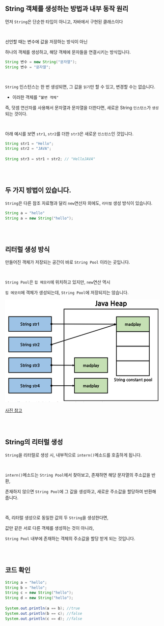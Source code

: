 ## String 객체를 생성하는 방법과 내부 동작 원리




먼저 `String`은 단순한 타입이 아니고, 자바에서 구현된 클래스이다

<br/>

선언할 때는 변수에 값을 저장하는 방식이 아닌 

하나의 객체를 생성하고, 해당 객체에 문자들을 연결시키는 방식입니다.

```java
String 변수 = new String("문자열");
String 변수 = "문자열";
```

<br/>

`String` 인스턴스는 한 번 생성되면, 그 값을 `읽기`만 할 수 있고, 변경할 수는 없습니다. 

- 이러한 객체를 `”불변 객체"`

즉, 덧셈 연산자를 사용해서 문자열과 문자열을 더한다면, 새로운 String `인스턴스`가 `생성`되는 것이다.

<br/>

아래 예시를 보면 `str1`, `str2`를 더한 `str3`은 새로운 `인스턴스`인 것입니다.

```java
String str1 = "Hello";
String str2 = "JAVA";

String str3 = str1 + str2; // "HelloJAVA"
```

<br/><br/>


## 두 가지 방법이 있습니다.

`String`은 다른 참조 자료형과 달리 `new`연산자 외에도, `리터럴` 생성 방식이 있습니다.

```java
String a = "hello"
String a = new String("hello");
```

<br/><br/>

## 리터럴 생성 방식

만들어진 객체가 저장되는 공간이 바로 `String Pool` 이라는 곳입니다.

<br/>

`String Pool`은 `힙 메모리`에 위치하고 있지만, `new`연산 역시 

`힙 메모리`에 객체가 생성되는데, `String Pool`에 저장되지는 않습니다.

![이미지](/programming/img/입문392.PNG)


[사진 참고](https://madplay.github.io/post/java-string-literal-vs-string-object)



<br/><br/>

## String의 리터럴 생성

`String`을 리터럴로 생성 시, 내부적으로 `intern()`메소드를 호출하게 됩니다.

<br/>

`intern()`메소드는 `String Pool`에서 찾아보고, 존재하면 해당 문자열의 주소값을 반환, 

존재하지 않으면 `String Pool`에 그 값을 생성하고, 새로운 주소값을 할당하여 반환해줍니다.

<br/>

즉, 리터럴 생성으로 동일한 값의 두 `String`을 생성한다면, 

값만 같은 서로 다른 객체를 생성하는 것이 아니라, 

`String Pool` 내부에 존재하는 객체의 주소값을 할당 받게 되는 것입니다.

<br/><br/>

## 코드 확인

```java
String a = "hello";
String b = "hello";
String c = new String("hello");
String d = new String("hello");

System.out.println(a == b); //true
System.out.println(b == c); //false
System.out.println(c == d); //false
```
